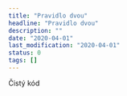 ```yaml
---
title: "Pravidlo dvou"
headline: "Pravidlo dvou"
description: ""
date: "2020-04-01"
last_modification: "2020-04-01"
status: 0
tags: []
---
```


Čistý kód